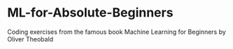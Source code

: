 # ML-for-Absolute-Beginners
Coding exercises from the famous book Machine Learning for Beginners by Oliver Theobald

